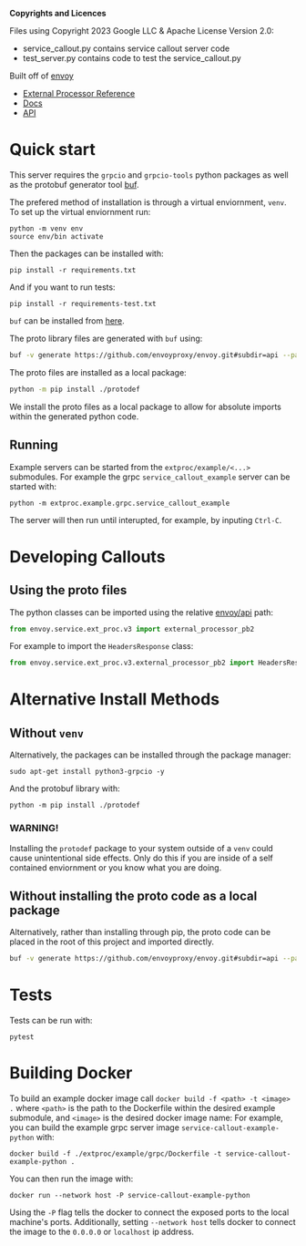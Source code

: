 
__Copyrights and Licences__

Files using Copyright 2023 Google LLC & Apache License Version 2.0:
* service_callout.py contains service callout server code
* test_server.py contains code to test the service_callout.py

Built off of [envoy](https://github.com/envoyproxy/envoy)
 * [External Processor Reference](https://www.envoyproxy.io/docs/envoy/latest/api-v3/extensions/filters/http/ext_proc/v3/ext_proc.proto#envoy-v3-api-msg-extensions-filters-http-ext-proc-v3-externalprocessor)
 * [Docs](https://www.envoyproxy.io/docs/envoy/latest)
 * [API](https://www.envoyproxy.io/docs/envoy/latest/api/api)

# Quick start 

This server requires the `grpcio` and `grpcio-tools` python packages as well as the protobuf generator tool [buf](https://buf.build/docs/installation).


The prefered method of installation is through a virtual enviornment, `venv`. To set up the virtual enviornment run:

```
python -m venv env
source env/bin activate
```

Then the packages can be installed with:

```
pip install -r requirements.txt
```

And if you want to run tests:

```
pip install -r requirements-test.txt
```

`buf` can be installed from [here](https://buf.build/docs/installation).

The proto library files are generated with `buf` using: 

```bash
buf -v generate https://github.com/envoyproxy/envoy.git#subdir=api --path envoy/service/ext_proc/v3/external_processor.proto --include-imports
```

The proto files are installed as a local package:

```bash
python -m pip install ./protodef
```

We install the proto files as a local package to allow for absolute imports within the generated python code.

## Running
Example servers can be started from the `extproc/example/<...>` submodules. 
For example the grpc `service_callout_example` server can be started with:

```
python -m extproc.example.grpc.service_callout_example
```

The server will then run until interupted, for example, by inputing `Ctrl-C`. 

# Developing Callouts

## Using the proto files
The python classes can be imported using the relative [envoy/api](https://github.com/envoyproxy/envoy/tree/main/api) path:

```python
from envoy.service.ext_proc.v3 import external_processor_pb2
```

For example to import the `HeadersResponse` class:

```python
from envoy.service.ext_proc.v3.external_processor_pb2 import HeadersResponse
```

# Alternative Install Methods

## Without `venv`

Alternatively, the packages can be installed through the package manager:
```
sudo apt-get install python3-grpcio -y
```

And the protobuf library with:

```
python -m pip install ./protodef
```

### WARNING!
Installing the `protodef` package to your system outside of a `venv` could cause unintentional side effects. Only do this if you are inside of a self contained enviornment or you know what you are doing.

## Without installing the proto code as a local package

Alternatively, rather than installing through pip, the proto code can be placed in the root of this project and imported directly.

```bash
buf -v generate https://github.com/envoyproxy/envoy.git#subdir=api --path envoy/service/ext_proc/v3/external_processor.proto --include-imports -o .
```

# Tests

Tests can be run with:
```
pytest
```

# Building Docker

To build an example docker image call `docker build -f <path> -t <image> .` 
where `<path>` is the path to the Dockerfile within the desired example submodule, 
and `<image>` is the desired docker image name:
For example, you can build the example grpc server image `service-callout-example-python` with:
```
docker build -f ./extproc/example/grpc/Dockerfile -t service-callout-example-python .
```

You can then run the image with:

```
docker run --network host -P service-callout-example-python
```

Using the `-P` flag tells the docker to connect the exposed ports to the local machine's ports. 
Additionally, setting `--network host` tells docker to connect the image to the `0.0.0.0` or `localhost` ip address.
